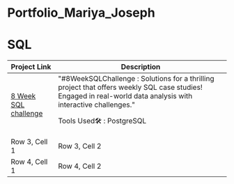 # Portfolio_Mariya_Joseph

<h1><a name="sql">SQL</a></h1>

| Project Link | Description |
| ------------ | ------------| 
| <a href="https://github.com/Mariyajoseph24/8_Week_SQL_challenge">8 Week SQL challenge</a><br> | "#8WeekSQLChallenge : Solutions for a thrilling project that offers weekly SQL case studies! Engaged in real-world data analysis with interactive challenges."<br><p>Tools Used🛠️ : PostgreSQL</p> | 
| Row 3, Cell 1 | Row 3, Cell 2 | 
| Row 4, Cell 1 | Row 4, Cell 2 | 
